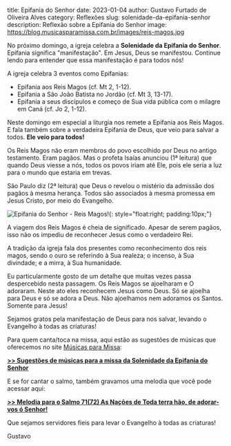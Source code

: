title: Epifania do Senhor
date: 2023-01-04
author: Gustavo Furtado de Oliveira Alves
category: Reflexões
slug: solenidade-da-epifania-senhor
description: Reflexão sobre a Epifania do Senhor
image: https://blog.musicasparamissa.com.br/images/reis-magos.jpg

No próximo domingo, a igreja celebra a **Solenidade da Epifania do Senhor**.
Epifania significa "manifestação". Em Jesus, Deus se manifestou.
Continue lendo para entender que essa manifestação é para todos nós!

A igreja celebra 3 eventos como Epifanias:

* Epifania aos Reis Magos (cf. Mt 2, 1-12).
* Epifania a São João Batista no Jordão (cf. Mt 3, 13-17).
* Epifania a seus discípulos e começo de Sua vida pública com o milagre em Caná (cf. Jo 2, 1-12).

Neste domingo em especial a liturgia nos remete a Epifania aos Reis Magos.
E fala também sobre a verdadeira Epifania de Deus, que veio para salvar a todos. **Ele veio para todos!**

Os Reis Magos não eram membros do povo escolhido por Deus no antigo testamento. Eram pagãos.
Mas o profeta Isaías anunciou (1ª leitura) que quando Deus viesse a nós, todos os povos iriam até Ele,
pois ele seria a luz para o mundo que estaria em trevas.

São Paulo diz (2ª leitura) que Deus o revelou o mistério da admissão dos pagãos à mesma herança.
Todos são associados à mesma promessa em Jesus Cristo, por meio do Evangelho.

![Epifania do Senhor - Reis Magos!](https://static.musicasparamissa.com.br/images/diasLiturgicos/epifania-do-senhor.jpg){: style="float:right; padding:10px;"}

A viagem dos Reis Magos é cheia de significado. Apesar de serem pagãos,
isso não os impediu de reconhecer Jesus como o verdadeiro Rei.

A tradição da igreja fala dos presentes como reconhecimento dos reis magos,
sendo o ouro se referindo à Sua realeza; o incenso, à Sua divindade; e a mirra, à Sua humanidade.

Eu particularmente gosto de um detalhe que muitas vezes passa despercebido nesta passagem.
Os Reis Magos se ajoelharam e O adoraram. Neste ato eles reconhecem Jesus como Deus.
Só se ajoelha para Deus e só se adora a Deus. Não ajoelhamos nem adoramos os Santos. Somente para Jesus!

Sejamos gratos pela manifestação de Deus para nos salvar, levando o Evangelho à todas as criaturas!

Para quem canta/toca na missa, aqui estão as sugestões de músicas que oferecemos no site
[Músicas para Missa](http://www.musicasparamissa.com.br/):

[**>> Sugestões de músicas para a missa da Solenidade da Epifania do Senhor**](http://www.musicasparamissa.com.br/sugestoes-para/solenidade-da-epifania-senhor/)

E se for cantar o salmo, também gravamos uma melodia que você pode acessar aqui:

[**>> Melodia para o Salmo 71(72) As Nações de Toda terra hão, de adorar-vos ó Senhor!**](http://www.musicasparamissa.com.br/musica/salmo-71-72-as-nacoes-de-toda-a-terra-hao-de-adorar-vos-o-senhor/)

Que sejamos servidores fieis para levar o Evangelho à todas as criaturas!

Gustavo